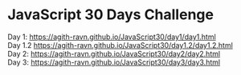 # JavaScript 30 Days Challenge
Day 1: https://agith-ravn.github.io/JavaScript30/day1/day1.html  
Day 1.2 https://agith-ravn.github.io/JavaScript30/day1.2/day1.2.html  
Day 2: https://agith-ravn.github.io/JavaScript30/day2/day2.html  
Day 3: https://agith-ravn.github.io/JavaScript30/day3/day3.html  

